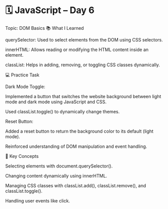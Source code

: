 # 🗓️ JavaScript – Day 6
Topic: DOM Basics
📚 What I Learned

querySelector: Used to select elements from the DOM using CSS selectors.

innerHTML: Allows reading or modifying the HTML content inside an element.

classList: Helps in adding, removing, or toggling CSS classes dynamically.

💻 Practice Task

Dark Mode Toggle:

Implemented a button that switches the website background between light mode and dark mode using JavaScript and CSS.

Used classList.toggle() to dynamically change themes.

Reset Button:

Added a reset button to return the background color to its default (light mode).

Reinforced understanding of DOM manipulation and event handling.

🧠 Key Concepts

Selecting elements with document.querySelector().

Changing content dynamically using innerHTML.

Managing CSS classes with classList.add(), classList.remove(), and classList.toggle().

Handling user events like click.
